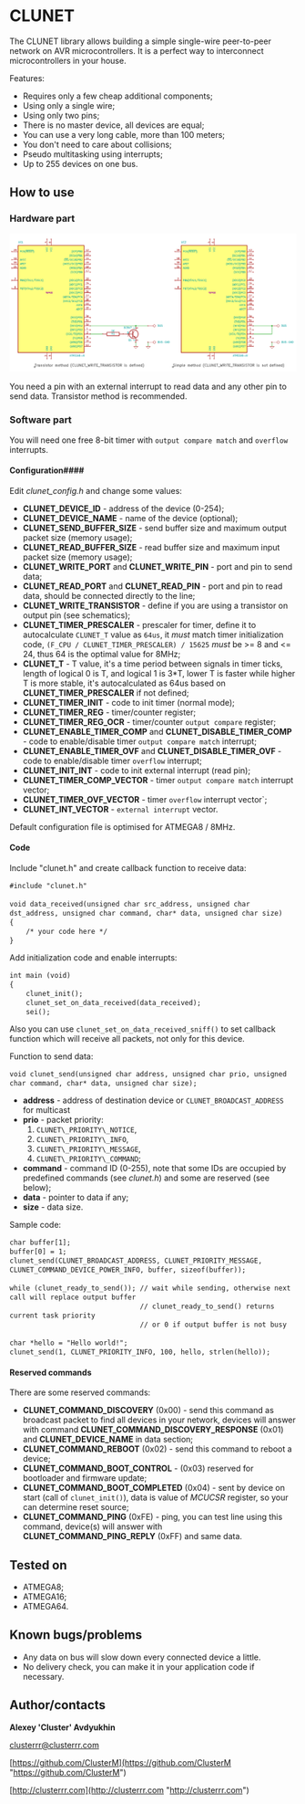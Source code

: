 # CLUNET

The CLUNET library allows building a simple single-wire peer-to-peer network on AVR microcontrollers. It is a perfect way to interconnect microcontrollers in your house.

Features:

* Requires only a few cheap additional components;
* Using only a single wire;
* Using only two pins;
* There is no master device, all devices are equal;
* You can use a very long cable, more than 100 meters;
* You don't need to care about collisions;
* Pseudo multitasking using interrupts;
* Up to 255 devices on one bus.


## How to use

### Hardware part

![Sample schematic](images/sample-schematic.png)

You need a pin with an external interrupt to read data and any other pin to send data. Transistor method is recommended. 


### Software part

You will need one free 8-bit timer with `output compare match` and `overflow` interrupts.


#### Configuration####

Edit *clunet\_config.h* and change some values:

* **CLUNET\_DEVICE\_ID** - address of the device (0-254);
* **CLUNET\_DEVICE\_NAME** - name of the device (optional);
* **CLUNET\_SEND\_BUFFER\_SIZE** - send buffer size and maximum output packet size (memory usage);
* **CLUNET\_READ\_BUFFER\_SIZE** - read buffer size and maximum input packet size (memory usage);
* **CLUNET\_WRITE\_PORT** and **CLUNET\_WRITE\_PIN** - port and pin to send data;
* **CLUNET\_READ\_PORT** and **CLUNET\_READ\_PIN** - port and pin to read data, should be connected directly to the line;
* **CLUNET\_WRITE\_TRANSISTOR** - define if you are using a transistor on output pin (see schematics);
* **CLUNET\_TIMER\_PRESCALER** - prescaler for timer, define it to autocalculate `CLUNET_T` value as `64us`, it *must* match timer initialization code, `(F_CPU / CLUNET_TIMER_PRESCALER) / 15625` *must* be >= 8 and <= 24, thus 64 is the optimal value for 8MHz;
* **CLUNET\_T** - T value, it's a time period between signals in timer ticks, length of logical 0 is T, and logical 1 is 3\*T, lower T is faster while higher T is more stable, it's autocalculated as 64us based on **CLUNET\_TIMER\_PRESCALER** if not defined;
* **CLUNET\_TIMER\_INIT** - code to init timer (normal mode);
* **CLUNET\_TIMER\_REG** - timer/counter register;
* **CLUNET\_TIMER\_REG\_OCR** - timer/counter `output compare` register;
* **CLUNET\_ENABLE\_TIMER\_COMP** and **CLUNET\_DISABLE\_TIMER\_COMP** - code to enable/disable timer `output compare match` interrupt;
* **CLUNET\_ENABLE\_TIMER\_OVF** and **CLUNET\_DISABLE\_TIMER\_OVF** - code to enable/disable timer `overflow` interrupt;
* **CLUNET\_INIT\_INT** - code to init external interrupt (read pin);
* **CLUNET\_TIMER\_COMP\_VECTOR** - timer `output compare match` interrupt vector;
* **CLUNET\_TIMER\_OVF\_VECTOR** - timer `overflow` interrupt vector`;
* **CLUNET\_INT\_VECTOR** - `external interrupt` vector.

Default configuration file is optimised for ATMEGA8 / 8MHz.


#### Code

Include "clunet.h" and create callback function to receive data:

    #include "clunet.h"
    
    void data_received(unsigned char src_address, unsigned char dst_address, unsigned char command, char* data, unsigned char size)
    {
    	/* your code here */
    }

Add initialization code and enable interrupts:

    int main (void)
    {
    	clunet_init();
    	clunet_set_on_data_received(data_received);	
    	sei();

Also you can use `clunet_set_on_data_received_sniff()` to set callback function which will receive all packets, not only for this device.

Function to send data:

	void clunet_send(unsigned char address, unsigned char prio, unsigned char command, char* data, unsigned char size);

* **address** - address of destination device or `CLUNET_BROADCAST_ADDRESS` for multicast
* **prio** - packet priority:
  1. `CLUNET\_PRIORITY\_NOTICE`,
  2. `CLUNET\_PRIORITY\_INFO`,
  3. `CLUNET\_PRIORITY\_MESSAGE`,
  4. `CLUNET\_PRIORITY\_COMMAND`;
* **command** - command ID (0-255), note that some IDs are occupied by predefined commands (see *clunet.h*) and some are reserved (see below);
* **data** - pointer to data if any;
* **size** - data size.

Sample code:

	char buffer[1];
	buffer[0] = 1;
	clunet_send(CLUNET_BROADCAST_ADDRESS, CLUNET_PRIORITY_MESSAGE, CLUNET_COMMAND_DEVICE_POWER_INFO, buffer, sizeof(buffer));
	
	while (clunet_ready_to_send()); // wait while sending, otherwise next call will replace output buffer
	                                // clunet_ready_to_send() returns current task priority
	                                // or 0 if output buffer is not busy

	char *hello = "Hello world!";
	clunet_send(1, CLUNET_PRIORITY_INFO, 100, hello, strlen(hello));


#### Reserved commands

There are some reserved commands:

* **CLUNET\_COMMAND\_DISCOVERY** (0x00) - send this command as broadcast packet to find all devices in your network, devices will answer with command **CLUNET\_COMMAND\_DISCOVERY\_RESPONSE** (0x01) and **CLUNET\_DEVICE\_NAME** in data section;
* **CLUNET\_COMMAND\_REBOOT** (0x02) - send this command to reboot a device;
* **CLUNET\_COMMAND\_BOOT\_CONTROL** - (0x03) reserved for bootloader and firmware update;
* **CLUNET\_COMMAND\_BOOT\_COMPLETED** (0x04) - sent by device on start (call of `clunet_init()`), data is value of *MCUCSR* register, so your can determine reset source;
* **CLUNET\_COMMAND\_PING** (0xFE) - ping, you can test line using this command, device(s) will answer with **CLUNET\_COMMAND\_PING\_REPLY** (0xFF) and same data.


## Tested on

* ATMEGA8;
* ATMEGA16;
* ATMEGA64.

## Known bugs/problems

* Any data on bus will slow down every connected device a little.
* No delivery check, you can make it in your application code if necessary.

## Author/contacts

**Alexey 'Cluster' Avdyukhin**

clusterrr@clusterrr.com

[https://github.com/ClusterM](https://github.com/ClusterM "https://github.com/ClusterM")

[http://clusterrr.com](http://clusterrr.com "http://clusterrr.com")
